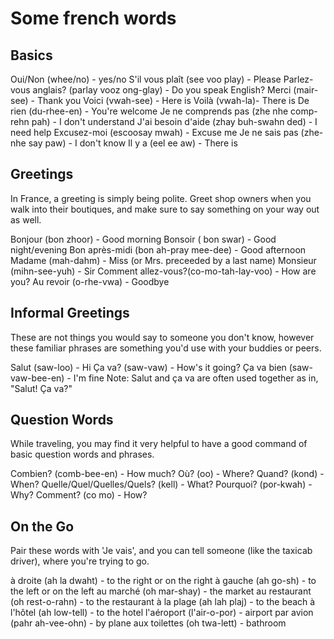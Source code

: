 # Some french words

## Basics

Oui/Non (whee/no) - yes/no
S'il vous plaît (see voo play) - Please
Parlez-vous anglais? (parlay vooz ong-glay) - Do you speak English?
Merci (mair-see) - Thank you
Voici (vwah-see) - Here is
Voilà (vwah-la)- There is
De rien (du-rhee-en) - You're welcome
Je ne comprends pas (zhe nhe comp-rehn pah) - I don't understand
J'ai besoin d'aide (zhay buh-swahn ded) - I need help
Excusez-moi (escoosay mwah) - Excuse me
Je ne sais pas (zhe-nhe say paw) - I don't know
Il y a (eel ee aw) - There is

## Greetings

In France, a greeting is simply being polite. Greet shop owners when you walk into their boutiques, and make sure to say something on your way out as well.

Bonjour (bon zhoor) - Good morning
Bonsoir ( bon swar) - Good night/evening
Bon après-midi (bon ah-pray mee-dee) - Good afternoon
Madame (mah-dahm) - Miss (or Mrs. preceeded by a last name)
Monsieur (mihn-see-yuh) - Sir
Comment allez-vous?(co-mo-tah-lay-voo) - How are you?
Au revoir (o-rhe-vwa) - Goodbye

## Informal Greetings

These are not things you would say to someone you don't know, however these familiar phrases are something you'd use with your buddies or peers.

Salut (saw-loo) - Hi
Ça va? (saw-vaw) - How's it going?
Ça va bien (saw-vaw-bee-en) - I'm fine
Note: Salut and ça va are often used together as in, "Salut! Ça va?"

## Question Words

While traveling, you may find it very helpful to have a good command of basic question words and phrases.

Combien? (comb-bee-en) - How much?
Où? (oo) - Where?
Quand? (kond) - When?
Quelle/Quel/Quelles/Quels? (kell) - What?
Pourquoi? (por-kwah) - Why?
Comment? (co mo) - How?

## On the Go

Pair these words with 'Je vais', and you can tell someone (like the taxicab driver), where you're trying to go.

à droite (ah la dwaht) - to the right or on the right
à gauche (ah go-sh) - to the left or on the left
au marché (oh mar-shay) - the market
au restaurant (oh rest-o-rahn) - to the restaurant
à la plage (ah lah plaj) - to the beach
à l'hôtel (ah low-tell) - to the hotel
l'aéroport (l'air-o-por) - airport
par avion (pahr ah-vee-ohn) - by plane
aux toilettes (oh twa-lett) - bathroom
